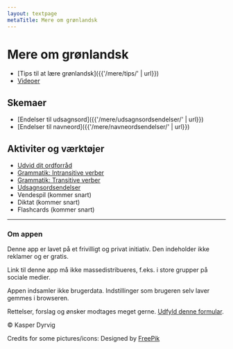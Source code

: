 ```yaml
---
layout: textpage
metaTitle: Mere om grønlandsk
---
```

# Mere om grønlandsk

- [Tips til at lære grønlandsk]({{'/mere/tips/' | url}})
- [Videoer](/mere/videoer/)

## Skemaer

- [Endelser til udsagnsord]({{'/mere/udsagnsordsendelser/' | url}})
- [Endelser til navneord]({{'/mere/navneordsendelser/' | url}})

## Aktiviter og værktøjer

- [Udvid dit ordforråd](/mere/ordforraad/)
- [Grammatik: Intransitive verber](/mere/grammatik-intransitiv/)
- [Grammatik: Transitive verber](/mere/grammatik-transitiv/)
- [Udsagnsordsendelser](/mere/endelser/)
- Vendespil (kommer snart)
- Diktat (kommer snart)
- Flashcards (kommer snart)

___

### Om appen

Denne app er lavet på et frivilligt og privat initiativ. Den indeholder ikke reklamer og er gratis.

Link til denne app må ikke massedistribueres, f.eks. i store grupper på sociale medier.

Appen indsamler ikke brugerdata. Indstillinger som brugeren selv laver gemmes i browseren.

Rettelser, forslag og ønsker modtages meget gerne. [Udfyld denne formular](https://forms.gle/Ksbe7eu3tx79HiQ6A).

© Kasper Dyrvig

Credits for some pictures/icons: Designed by [FreePik](https://www.freepik.com/)